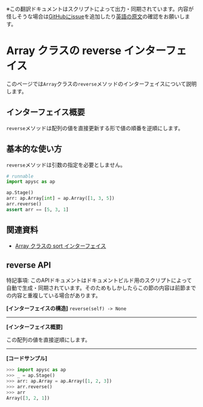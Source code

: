 <span class="inconspicuous-txt">※この翻訳ドキュメントはスクリプトによって出力・同期されています。内容が怪しそうな場合は<a href="https://github.com/simon-ritchie/apysc/issues" target="_blank">GitHubにissue</a>を追加したり[英語の原文](https://simon-ritchie.github.io/apysc/en/array_reverse.html)の確認をお願いします。</span>

# Array クラスの reverse インターフェイス

このページでは`Array`クラスの`reverse`メソッドのインターフェイスについて説明します。

## インターフェイス概要

`reverse`メソッドは配列の値を直接更新する形で値の順番を逆順にします。

## 基本的な使い方

`reverse`メソッドは引数の指定を必要としません。

```py
# runnable
import apysc as ap

ap.Stage()
arr: ap.Array[int] = ap.Array([1, 3, 5])
arr.reverse()
assert arr == [5, 3, 1]
```

## 関連資料

- [Array クラスの sort インターフェイス](jp_array_sort.md)

## reverse API

<span class="inconspicuous-txt">特記事項: このAPIドキュメントはドキュメントビルド用のスクリプトによって自動で生成・同期されています。そのためもしかしたらこの節の内容は前節までの内容と重複している場合があります。</span>

**[インターフェイスの構造]** `reverse(self) -> None`<hr>

**[インターフェイス概要]**

この配列の値を直接逆順にします。<hr>

**[コードサンプル]**

```py
>>> import apysc as ap
>>> _ = ap.Stage()
>>> arr: ap.Array = ap.Array([1, 2, 3])
>>> arr.reverse()
>>> arr
Array([3, 2, 1])
```